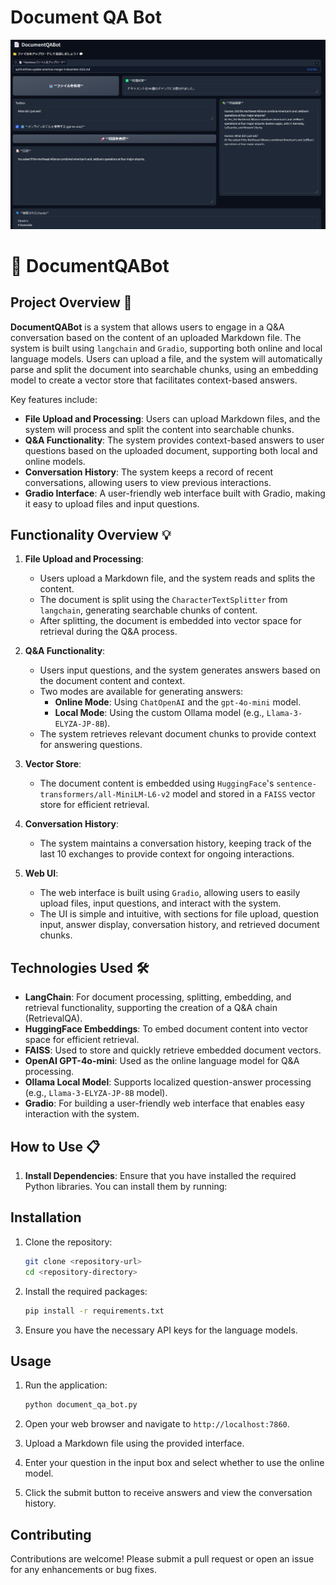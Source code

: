 # Document QA Bot
![WEBUI](./images/webui_interface.png)
# 📄 DocumentQABot

## Project Overview 🧾

**DocumentQABot** is a system that allows users to engage in a Q&A conversation based on the content of an uploaded Markdown file. The system is built using `langchain` and `Gradio`, supporting both online and local language models. Users can upload a file, and the system will automatically parse and split the document into searchable chunks, using an embedding model to create a vector store that facilitates context-based answers.

Key features include:
- **File Upload and Processing**: Users can upload Markdown files, and the system will process and split the content into searchable chunks.
- **Q&A Functionality**: The system provides context-based answers to user questions based on the uploaded document, supporting both local and online models.
- **Conversation History**: The system keeps a record of recent conversations, allowing users to view previous interactions.
- **Gradio Interface**: A user-friendly web interface built with Gradio, making it easy to upload files and input questions.

## Functionality Overview 💡

1. **File Upload and Processing**:
   - Users upload a Markdown file, and the system reads and splits the content.
   - The document is split using the `CharacterTextSplitter` from `langchain`, generating searchable chunks of content.
   - After splitting, the document is embedded into vector space for retrieval during the Q&A process.

2. **Q&A Functionality**:
   - Users input questions, and the system generates answers based on the document content and context.
   - Two modes are available for generating answers:
     - **Online Mode**: Using `ChatOpenAI` and the `gpt-4o-mini` model.
     - **Local Mode**: Using the custom Ollama model (e.g., `Llama-3-ELYZA-JP-8B`).
   - The system retrieves relevant document chunks to provide context for answering questions.

3. **Vector Store**:
   - The document content is embedded using `HuggingFace`'s `sentence-transformers/all-MiniLM-L6-v2` model and stored in a `FAISS` vector store for efficient retrieval.

4. **Conversation History**:
   - The system maintains a conversation history, keeping track of the last 10 exchanges to provide context for ongoing interactions.

5. **Web UI**:
   - The web interface is built using `Gradio`, allowing users to easily upload files, input questions, and interact with the system.
   - The UI is simple and intuitive, with sections for file upload, question input, answer display, conversation history, and retrieved document chunks.

## Technologies Used 🛠️

- **LangChain**: For document processing, splitting, embedding, and retrieval functionality, supporting the creation of a Q&A chain (RetrievalQA).
- **HuggingFace Embeddings**: To embed document content into vector space for efficient retrieval.
- **FAISS**: Used to store and quickly retrieve embedded document vectors.
- **OpenAI GPT-4o-mini**: Used as the online language model for Q&A processing.
- **Ollama Local Model**: Supports localized question-answer processing (e.g., `Llama-3-ELYZA-JP-8B` model).
- **Gradio**: For building a user-friendly web interface that enables easy interaction with the system.

## How to Use 📋

1. **Install Dependencies**:
   Ensure that you have installed the required Python libraries. You can install them by running:
   


## Installation
1. Clone the repository:
   ```bash
   git clone <repository-url>
   cd <repository-directory>
   ```

2. Install the required packages:
   ```bash
   pip install -r requirements.txt
   ```

3. Ensure you have the necessary API keys for the language models.

## Usage
1. Run the application:
   ```bash
   python document_qa_bot.py
   ```

2. Open your web browser and navigate to `http://localhost:7860`.

3. Upload a Markdown file using the provided interface.

4. Enter your question in the input box and select whether to use the online model.

5. Click the submit button to receive answers and view the conversation history.

## Contributing
Contributions are welcome! Please submit a pull request or open an issue for any enhancements or bug fixes.
